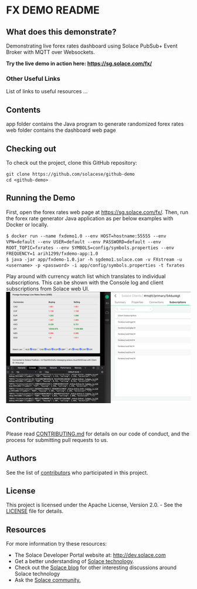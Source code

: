 # FX DEMO README

## What does this demonstrate?
Demonstrating live forex rates dashboard using Solace PubSub+ Event Broker with MQTT over Websockets.

**Try the live demo in action here:
https://sg.solace.com/fx/**

### Other Useful Links
List of links to useful resources ...


## Contents

app folder contains the Java program to generate randomized forex rates
web folder contains the dashboard web page


## Checking out

To check out the project, clone this GitHub repository:

```
git clone https://github.com/solacese/github-demo
cd <github-demo>
```

## Running the Demo

First, open the forex rates web page at https://sg.solace.com/fx/.
Then, run the forex rate generator Java application as per below examples with Docker or locally. 

```
$ docker run --name fxdemo1.0 --env HOST=hostname:55555 --env VPN=default --env USER=default --env PASSWORD=default --env ROOT_TOPIC=fxrates --env SYMBOLS=config/symbols.properties --env FREQUENCY=1 arih1299/fxdemo-app:1.0
$ java -jar app/fxdemo-1.0.jar -h sgdemo1.solace.com -v FXstream -u <username> -p <password> -i app/config/symbols.properties -t fxrates
```

Play around with currency watch list which translates to individual subscriptions. This can be shown with the Console log and client subscriptions from Solace web UI.
![sample demo](https://github.com/solacese/fxdemo/blob/master/howtodemo.png "How to demo")

## Contributing

Please read [CONTRIBUTING.md](CONTRIBUTING.md) for details on our code of conduct, and the process for submitting pull requests to us.

## Authors

See the list of [contributors](https://github.com/solacese/<github-repo>/graphs/contributors) who participated in this project.

## License

This project is licensed under the Apache License, Version 2.0. - See the [LICENSE](LICENSE) file for details.

## Resources

For more information try these resources:

- The Solace Developer Portal website at: http://dev.solace.com
- Get a better understanding of [Solace technology](http://dev.solace.com/tech/).
- Check out the [Solace blog](http://dev.solace.com/blog/) for other interesting discussions around Solace technology
- Ask the [Solace community.](http://dev.solace.com/community/)

